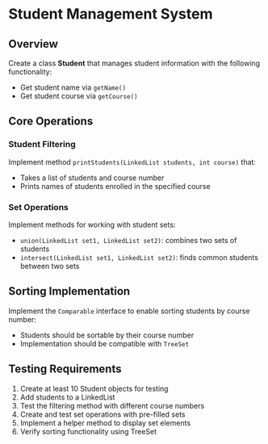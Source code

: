 # Student Management System

## Overview

Create a class **Student** that manages student information with the following functionality:
- Get student name via `getName()`
- Get student course via `getCourse()`

## Core Operations

### Student Filtering
Implement method `printStudents(LinkedList students, int course)` that:
- Takes a list of students and course number
- Prints names of students enrolled in the specified course

### Set Operations
Implement methods for working with student sets:
- `union(LinkedList set1, LinkedList set2)`: combines two sets of students
- `intersect(LinkedList set1, LinkedList set2)`: finds common students between two sets

## Sorting Implementation

Implement the `Comparable` interface to enable sorting students by course number:
- Students should be sortable by their course number
- Implementation should be compatible with `TreeSet`

## Testing Requirements

1. Create at least 10 Student objects for testing
2. Add students to a LinkedList
3. Test the filtering method with different course numbers
4. Create and test set operations with pre-filled sets
5. Implement a helper method to display set elements
6. Verify sorting functionality using TreeSet
